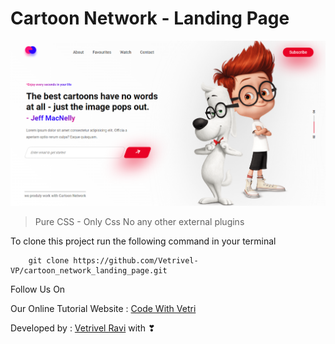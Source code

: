 # Cartoon Network - Landing Page

![This is an image](./cartoon_network.png)

> Pure CSS - Only Css No any other external plugins

To clone this project run the following command in your terminal

```
    git clone https://github.com/Vetrivel-VP/cartoon_network_landing_page.git
```

Follow Us On

Our Online Tutorial Website : [Code With Vetri](https://codewithvetri.web.app/)

Developed by : [Vetrivel Ravi](https://codewithvetri.web.app/) with ❣
